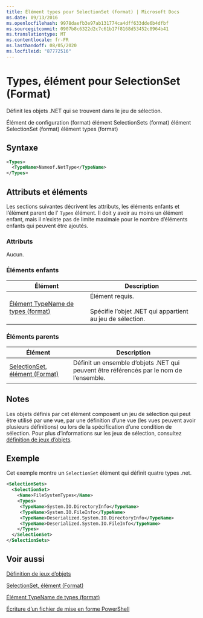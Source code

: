 ```yaml
---
title: Élément types pour SelectionSet (format) | Microsoft Docs
ms.date: 09/13/2016
ms.openlocfilehash: 9978daefb3e97ab131774ca4dff633dde6b4dfbf
ms.sourcegitcommit: 0907b8c6322d2c7c61b17f8168d53452c8964b41
ms.translationtype: MT
ms.contentlocale: fr-FR
ms.lasthandoff: 08/05/2020
ms.locfileid: "87772516"
---
```

# <a name="types-element-for-selectionset-format"></a>Types, élément pour SelectionSet (Format)

Définit les objets .NET qui se trouvent dans le jeu de sélection.

Élément de configuration (format) élément SelectionSets (format) élément SelectionSet (format) élément types (format)

## <a name="syntax"></a>Syntaxe

```xml
<Types>
  <TypeName>Nameof.NetType</TypeName>
</Types>

```

## <a name="attributes-and-elements"></a>Attributs et éléments

Les sections suivantes décrivent les attributs, les éléments enfants et l’élément parent de l' `Types` élément. Il doit y avoir au moins un élément enfant, mais il n’existe pas de limite maximale pour le nombre d’éléments enfants qui peuvent être ajoutés.

### <a name="attributes"></a>Attributs

Aucun.

### <a name="child-elements"></a>Éléments enfants

|Élément|Description|
|-------------|-----------------|
|[Élément TypeName de types (format)](./typename-element-for-types-format.md)|Élément requis.<br /><br /> Spécifie l’objet .NET qui appartient au jeu de sélection.|

### <a name="parent-elements"></a>Éléments parents

|Élément|Description|
|-------------|-----------------|
|[SelectionSet, élément (Format)](./selectionset-element-format.md)|Définit un ensemble d’objets .NET qui peuvent être référencés par le nom de l’ensemble.|

## <a name="remarks"></a>Notes

Les objets définis par cet élément composent un jeu de sélection qui peut être utilisé par une vue, par une définition d’une vue (les vues peuvent avoir plusieurs définitions) ou lors de la spécification d’une condition de sélection.  Pour plus d’informations sur les jeux de sélection, consultez [définition de jeux d’objets](./defining-selection-sets.md).

## <a name="example"></a>Exemple

Cet exemple montre un `SelectionSet` élément qui définit quatre types .net.

```xml
<SelectionSets>
  <SelectionSet>
    <Name>FileSystemTypes</Name>
    <Types>
     <TypeName>System.IO.DirectoryInfo</TypeName>
     <TypeName>System.IO.FileInfo</TypeName>
     <TypeName>Deserialized.System.IO.DirectoryInfo</TypeName>
     <TypeName>Deserialized.System.IO.FileInfo</TypeName>
    </Types>
  </SelectionSet>
</SelectionSets>
```

## <a name="see-also"></a>Voir aussi

[Définition de jeux d’objets](./defining-selection-sets.md)

[SelectionSet, élément (Format)](./selectionset-element-format.md)

[Élément TypeName de types (format)](./typename-element-for-types-format.md)

[Écriture d’un fichier de mise en forme PowerShell](./writing-a-powershell-formatting-file.md)
